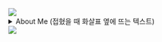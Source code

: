 
<img src="https://capsule-render.vercel.app/api?type=waving&color=BDBDC8&height=150&section=header" />


<details>
<summary>About Me (접혔을 때 화살표 옆에 뜨는 텍스트)</summary>
  ### 🛠️ 기술 스택  

#### **언어**  
![Java](https://img.shields.io/badge/Java-007396?style=for-the-badge&logo=java&logoColor=white)  ![Python](https://img.shields.io/badge/Python-3776AB?style=for-the-badge&logo=python&logoColor=white)  ![JavaScript](https://img.shields.io/badge/JavaScript-F7DF1E?style=for-the-badge&logo=javascript&logoColor=black)  ![SQL](https://img.shields.io/badge/SQL-4479A1?style=for-the-badge&logo=postgresql&logoColor=white)

#### **프레임워크 & 라이브러리**  
![Spring Boot](https://img.shields.io/badge/Spring%20Boot-6DB33F?style=for-the-badge&logo=spring-boot&logoColor=white)  ![Flask](https://img.shields.io/badge/Flask-000000?style=for-the-badge&logo=flask&logoColor=white)  ![React](https://img.shields.io/badge/React-61DAFB?style=for-the-badge&logo=react&logoColor=black)

#### **데이터베이스**  
![PostgreSQL](https://img.shields.io/badge/PostgreSQL-336791?style=for-the-badge&logo=postgresql&logoColor=white)  ![MySQL](https://img.shields.io/badge/MySQL-4479A1?style=for-the-badge&logo=mysql&logoColor=white)  ![Redis](https://img.shields.io/badge/Redis-DC382D?style=for-the-badge&logo=redis&logoColor=white)

#### **클라우드 & DevOps**  
![AWS](https://img.shields.io/badge/AWS-232F3E?style=for-the-badge&logo=amazon-aws&logoColor=white)  ![Docker](https://img.shields.io/badge/Docker-2496ED?style=for-the-badge&logo=docker&logoColor=white)  ![GitHub Actions](https://img.shields.io/badge/GitHub%20Actions-2088FF?style=for-the-badge&logo=github-actions&logoColor=white)

#### **기타**  
![HTML5](https://img.shields.io/badge/HTML5-E34F26?style=for-the-badge&logo=html5&logoColor=white)  ![CSS3](https://img.shields.io/badge/CSS3-1572B6?style=for-the-badge&logo=css3&logoColor=white)  ![Linux](https://img.shields.io/badge/Linux-FCC624?style=for-the-badge&logo=linux&logoColor=black)  ![Git](https://img.shields.io/badge/Git-F05032?style=for-the-badge&logo=git&logoColor=white)

---

### 📫 연락처  
- 📧 이메일: jin14500@google.com
</details>

<img src="https://capsule-render.vercel.app/api?type=waving&color=BDBDC8&height=150&section=footer" />


<!--
**RuiFoot/RuiFoot** is a ✨ _special_ ✨ repository because its `README.md` (this file) appears on your GitHub profile.

Here are some ideas to get you started:

- 🔭 I’m currently working on ...
- 🌱 I’m currently learning ...
- 👯 I’m looking to collaborate on ...
- 🤔 I’m looking for help with ...
- 💬 Ask me about ...
- 📫 How to reach me: ...
- 😄 Pronouns: ...
- ⚡ Fun fact: ...
-->
